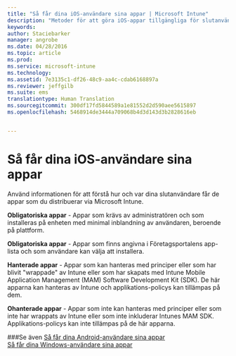 ```yaml
---
title: "Så får dina iOS-användare sina appar | Microsoft Intune"
description: "Metoder för att göra iOS-appar tillgängliga för slutanvändare"
keywords: 
author: Staciebarker
manager: angrobe
ms.date: 04/28/2016
ms.topic: article
ms.prod: 
ms.service: microsoft-intune
ms.technology: 
ms.assetid: 7e3135c1-df26-48c9-aa4c-cdab6168897a
ms.reviewer: jeffgilb
ms.suite: ems
translationtype: Human Translation
ms.sourcegitcommit: 300df17fd5844589a1e81552d2d590aee5615897
ms.openlocfilehash: 5468914de3444a709068b4d3d143d3b2828616eb


---
```



# Så får dina iOS-användare sina appar

Använd informationen för att förstå hur och var dina slutanvändare får de appar som du distribuerar via Microsoft Intune.

**Obligatoriska appar** - Appar som krävs av administratören och som installeras på enheten med minimal inblandning av användaren, beroende på plattform.

**Obligatoriska appar** - Appar som finns angivna i Företagsportalens app-lista och som användare kan välja att installera.

**Hanterade appar** - Appar som kan hanteras med principer eller som har blivit "wrappade" av Intune eller som har skapats med Intune Mobile Application Management (MAM) Software Development Kit (SDK). De här apparna kan hanteras av Intune och applikations-policys kan tillämpas på dem.

**Ohanterade appar** - Appar som inte kan hanteras med principer eller som inte har wrappats av Intune eller som inte inkluderar Intunes MAM SDK. Applikations-policys kan inte tillämpas på de här apparna.

###Se även
[Så får dina Android-användare sina appar](how-your-android-users-get-their-apps.md)</br>
[Så får dina Windows-användare sina appar](how-your-windows-users-get-their-apps.md)



<!--HONumber=Jul16_HO4-->


